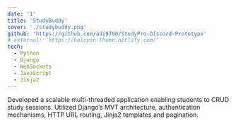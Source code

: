 ```yaml
---
date: '1'
title: 'StudyBuddy'
cover: './studybuddy.png'
github: 'https://github.com/adi9708/StudyPro-Discord-Prototype'
# external: 'https://halcyon-theme.netlify.com/'
tech:
  - Python 
  - Django
  - WebSockets
  - JavaScript
  - Jinja2
---
```


Developed a scalable multi-threaded application enabling students to CRUD study sessions.
Utilized Django’s MVT architecture, authentication mechanisms, HTTP URL routing, Jinja2 templates and pagination.